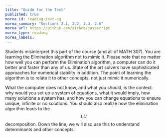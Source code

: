 ```yaml
---
title: "Guide for the Text"
published: true
morea_id: reading-text-eq
morea_summary: "Sections 2.1, 2.2, 2.3, 2.6"
morea_url: https://github.com/airbnb/javascript
morea_type: reading
morea_labels:
---
```


Students misinterpret this part of the course (and all of MATH 307).
You are learning the Elimination algorithm not to mimic it. Please
note that no matter how well you can perform the Elimination
algorithm, a computer can do it better and faster than any of
us. State of the art solvers have sophisticated approaches for
numerical stability in addition. The point of learning the algorithm
is to relate it to other concepts, not just mimic it numerically.

What the computer does not know, and what you should, is the context:
why would you set up a system of equations, what it would imply, how
many solutions a system has, and how you can change equations to
ensure unique, infinite or no solutions. You should also realize how
the elimination algorithm leads to the $$LU$$ decomposition. Down the
line, we will also use this to understand determinants and other
concepts. 
